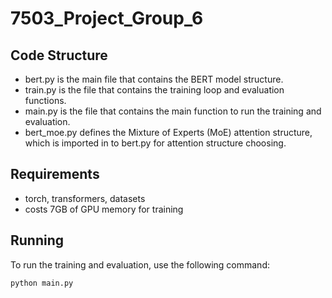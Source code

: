 # 7503_Project_Group_6

## Code Structure

- bert.py is the main file that contains the BERT model structure.
- train.py is the file that contains the training loop and evaluation functions.
- main.py is the file that contains the main function to run the training and evaluation.
- bert_moe.py defines the Mixture of Experts (MoE) attention structure, which is imported in to bert.py for attention structure choosing.

## Requirements
- torch, transformers, datasets
- costs 7GB of GPU memory for training

## Running
To run the training and evaluation, use the following command:

```python main.py``` 